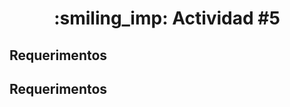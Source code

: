 <h1 align="center"> :smiling_imp: Actividad #5</h1>


<h2>Requerimentos</h2>


<h2>Requerimentos</h2>
